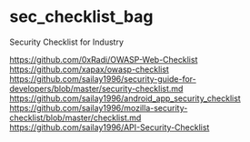 # sec_checklist_bag
Security Checklist  for Industry 

https://github.com/0xRadi/OWASP-Web-Checklist <br>
https://github.com/xapax/owasp-checklist <br>
https://github.com/sailay1996/security-guide-for-developers/blob/master/security-checklist.md <br>
https://github.com/sailay1996/android_app_security_checklist <br>
https://github.com/sailay1996/mozilla-security-checklist/blob/master/checklist.md <br>
https://github.com/sailay1996/API-Security-Checklist <br>
